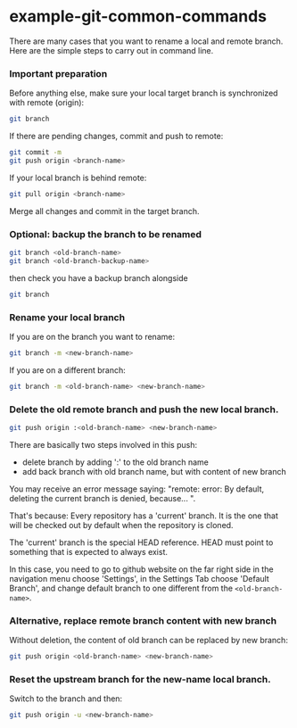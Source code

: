# example-git-common-commands

There are many cases that you want to rename a local and remote branch.
Here are the simple steps to carry out in command line.

### Important preparation

Before anything else, make sure your local target branch is synchronized with remote (origin):
```bash
git branch
```

If there are pending changes, commit and push to remote:
```bash
git commit -m
git push origin <branch-name>
```

If your local branch is behind remote:
```bash
git pull origin <branch-name>
```

Merge all changes and commit in the target branch.


### Optional: backup the branch to be renamed
```bash
git branch <old-branch-name>
git branch <old-branch-backup-name>
```

then check you have a backup branch alongside
```bash
git branch
```

### Rename your local branch

If you are on the branch you want to rename:
```bash
git branch -m <new-branch-name>
```

If you are on a different branch:
```bash
git branch -m <old-branch-name> <new-branch-name>
```

### Delete the old remote branch and push the new local branch.

```bash
git push origin :<old-branch-name> <new-branch-name>
```

There are basically two steps involved in this push:
- delete branch by adding ':' to the old branch name
- add back branch with old branch name, but with content of new branch

You may receive an error message saying:
"remote: error: By default, deleting the current branch is denied, because... ".

That's because: Every repository has a 'current' branch. It is the one that will be checked out by default when the repository is cloned.

The 'current' branch is the special HEAD reference. HEAD must point to something that is expected to always exist.

In this case, you need to go to github website on the far right side in the navigation menu choose 'Settings', in the Settings Tab choose 'Default Branch', and change default branch to one different from the ```<old-branch-name>```.


### Alternative, replace remote branch content with new branch

Without deletion, the content of old branch can be replaced by new branch:
```bash
git push origin <old-branch-name> <new-branch-name>
```


### Reset the upstream branch for the new-name local branch.
Switch to the branch and then:
```bash
git push origin -u <new-branch-name>
```
